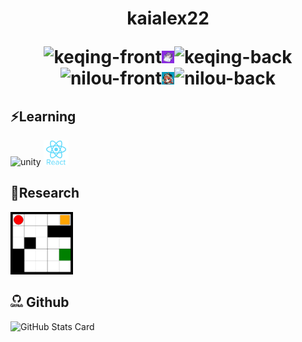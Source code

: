 <h1 align="center">kaialex22
  
![keqing-front](https://img.shields.io/static/v1?label=&message=keqing&color=gray&style=flat-square)<img src="img/keqing.png" alt="" width=20 height=20/>![keqing-back](https://img.shields.io/static/v1?label=&message=sleeping&color=blueviolet&style=flat-square)
![nilou-front](https://img.shields.io/static/v1?label=&message=nilou&color=gray&style=flat-square)<img src="img/nilou.png" alt="nilou" width=20 height=20/>![nilou-back](https://img.shields.io/static/v1?label=&message=cute&color=009DBF&style=flat-square)

</h1>

<h2>⚡️Learning</h2>
<img src="https://www.vectorlogo.zone/logos/unity3d/unity3d-icon.svg" alt="unity" width="40" height="40"/> <img src="https://raw.githubusercontent.com/devicons/devicon/master/icons/react/react-original-wordmark.svg" alt="react" width="40" height="40"/>

<h2>🌱Research</h2>
<img src="./img/game.png" alt="game" width="100" height="100"/>


<h2>
  <img src="https://raw.githubusercontent.com/devicons/devicon/master/icons/github/github-original-wordmark.svg" alt="react" width="20" height="20"/>
  Github
</h2>

![GitHub Stats Card](https://github-readme-stats.vercel.app/api?username=kaialex&&show_icons=true&theme=merko&&count_private=true)


<!--
**kaialex/kaialex** is a ✨ _special_ ✨ repository because its `README.md` (this file) appears on your GitHub profile.

Here are some ideas to get you started:

- 🔭 I’m currently working on ...
- 🌱 I’m currently learning ...
- 👯 I’m looking to collaborate on ...
- 🤔 I’m looking for help with ...
- 💬 Ask me about ...
- 📫 How to reach me: ...
- 😄 Pronouns: ...
- ⚡ Fun fact: ...
-->

